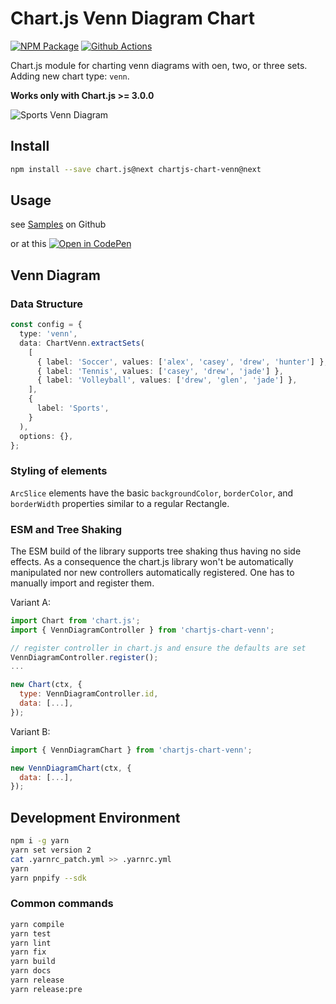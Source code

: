 # Chart.js Venn Diagram Chart

[![NPM Package][npm-image]][npm-url] [![Github Actions][github-actions-image]][github-actions-url]

Chart.js module for charting venn diagrams with oen, two, or three sets. Adding new chart type: `venn`.

**Works only with Chart.js >= 3.0.0**

![Sports Venn Diagram](https://user-images.githubusercontent.com/4129778/84571515-f32f9100-ad93-11ea-9354-039411eef43a.png)

## Install

```bash
npm install --save chart.js@next chartjs-chart-venn@next
```

## Usage

see [Samples](https://github.com/sgratzl/chartjs-chart-venn/tree/master/samples) on Github

or at this [![Open in CodePen][codepen]](https://codepen.io/sgratzl/pen/ExPyZjG)

## Venn Diagram

### Data Structure

```ts
const config = {
  type: 'venn',
  data: ChartVenn.extractSets(
    [
      { label: 'Soccer', values: ['alex', 'casey', 'drew', 'hunter'] },
      { label: 'Tennis', values: ['casey', 'drew', 'jade'] },
      { label: 'Volleyball', values: ['drew', 'glen', 'jade'] },
    ],
    {
      label: 'Sports',
    }
  ),
  options: {},
};
```

### Styling of elements

`ArcSlice` elements have the basic `backgroundColor`, `borderColor`, and `borderWidth` properties similar to a regular Rectangle.

### ESM and Tree Shaking

The ESM build of the library supports tree shaking thus having no side effects. As a consequence the chart.js library won't be automatically manipulated nor new controllers automatically registered. One has to manually import and register them.

Variant A:

```js
import Chart from 'chart.js';
import { VennDiagramController } from 'chartjs-chart-venn';

// register controller in chart.js and ensure the defaults are set
VennDiagramController.register();
...

new Chart(ctx, {
  type: VennDiagramController.id,
  data: [...],
});
```

Variant B:

```js
import { VennDiagramChart } from 'chartjs-chart-venn';

new VennDiagramChart(ctx, {
  data: [...],
});
```

## Development Environment

```sh
npm i -g yarn
yarn set version 2
cat .yarnrc_patch.yml >> .yarnrc.yml
yarn
yarn pnpify --sdk
```

### Common commands

```sh
yarn compile
yarn test
yarn lint
yarn fix
yarn build
yarn docs
yarn release
yarn release:pre
```

[npm-image]: https://badge.fury.io/js/chartjs-chart-venn.svg
[npm-url]: https://npmjs.org/package/chartjs-chart-venn
[github-actions-image]: https://github.com/sgratzl/chartjs-chart-venn/workflows/ci/badge.svg
[github-actions-url]: https://github.com/sgratzl/chartjs-chart-venn/actions
[codepen]: https://img.shields.io/badge/CodePen-open-blue?logo=codepen

